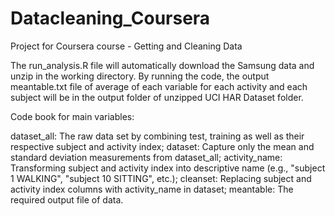 # Datacleaning_Coursera
Project for Coursera course - Getting and Cleaning Data


The run_analysis.R file will automatically download the Samsung data and unzip in the working directory.
By running the code, the output meantable.txt file of average of each variable for each activity and each subject will be in the output folder of unzipped UCI HAR Dataset folder.


Code book for main variables:

dataset_all: The raw data set by combining test, training as well as their respective subject and activity index;
dataset: Capture only the mean and standard deviation measurements from dataset_all;
activity_name: Transforming subject and activity index into descriptive name (e.g., "subject 1 WALKING", "subject 10 SITTING", etc.);
cleanset: Replacing subject and activity index columns with activity_name in dataset;
meantable: The required output file of data.
